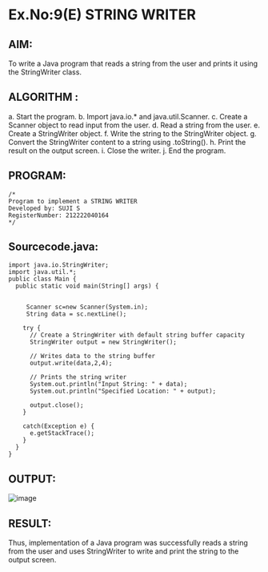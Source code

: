 # Ex.No:9(E) STRING WRITER

## AIM:
To write a Java program that reads a string from the user and prints it using the StringWriter class.
## ALGORITHM :

a.	Start the program.
b.	Import java.io.* and java.util.Scanner.
c.	Create a Scanner object to read input from the user.
d.	Read a string from the user.
e.	Create a StringWriter object.
f.	Write the string to the StringWriter object.
g.	Convert the StringWriter content to a string using .toString().
h.	Print the result on the output screen.
i.	Close the writer.
j.	End the program.


## PROGRAM:
 ```
/*
Program to implement a STRING WRITER
Developed by: SUJI S
RegisterNumber: 212222040164 
*/
```

## Sourcecode.java:


```
import java.io.StringWriter;
import java.util.*;
public class Main {
  public static void main(String[] args) {

    
     Scanner sc=new Scanner(System.in);
     String data = sc.nextLine();
   
    try {
      // Create a StringWriter with default string buffer capacity
      StringWriter output = new StringWriter();

      // Writes data to the string buffer
      output.write(data,2,4);

      // Prints the string writer
      System.out.println("Input String: " + data);
      System.out.println("Specified Location: " + output);

      output.close();
    }

    catch(Exception e) {
      e.getStackTrace();
    }
  }
}
```
## OUTPUT:
![image](https://github.com/user-attachments/assets/91766141-89da-42ba-b0ae-8742d3aed008)



## RESULT:
Thus, implementation of  a Java program was successfully reads a string from the user and uses StringWriter to write and print the string to the output screen.

